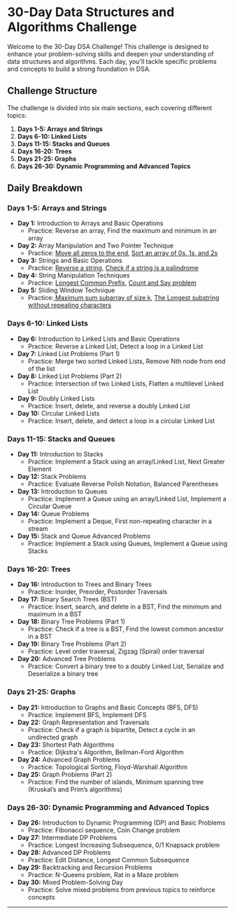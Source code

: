 # 30-Day Data Structures and Algorithms Challenge

Welcome to the 30-Day DSA Challenge! This challenge is designed to enhance your problem-solving skills and deepen your understanding of data structures and algorithms. Each day, you'll tackle specific problems and concepts to build a strong foundation in DSA.

## Challenge Structure

The challenge is divided into six main sections, each covering different topics:

1. **Days 1-5: Arrays and Strings**
2. **Days 6-10: Linked Lists**
3. **Days 11-15: Stacks and Queues**
4. **Days 16-20: Trees**
5. **Days 21-25: Graphs**
6. **Days 26-30: Dynamic Programming and Advanced Topics**

## Daily Breakdown

### Days 1-5: Arrays and Strings

- **Day 1:** Introduction to Arrays and Basic Operations
  - Practice: Reverse an array, Find the maximum and minimum in an array
- **Day 2:** Array Manipulation and Two Pointer Technique
  - Practice: [Move all zeros to the end](https://www.geeksforgeeks.org/problems/move-all-zeroes-to-end-of-array0751/1), [Sort an array of 0s, 1s, and 2s](https://www.geeksforgeeks.org/problems/sort-an-array-of-0s-1s-and-2s4231/1?page=1&sortBy=submissions)
- **Day 3:** Strings and Basic Operations
  - Practice: [Reverse a string](https://www.geeksforgeeks.org/problems/string-reversalunpublished-for-now5324/1), [Check if a string is a palindrome](https://www.geeksforgeeks.org/problems/palindrome-string0817/1)
- **Day 4:** String Manipulation Techniques
  - Practice: [Longest Common Prefix](https://www.geeksforgeeks.org/problems/longest-common-prefix-in-an-array5129/1), [Count and Say problem](https://leetcode.com/problems/count-and-say/description/)
- **Day 5:** Sliding Window Technique
  - Practice:[ Maximum sum subarray of size k](https://www.geeksforgeeks.org/problems/max-sum-subarray-of-size-k5313/1), [The Longest substring without repeating characters](https://leetcode.com/problems/longest-substring-without-repeating-characters/submissions/1361550486/)

### Days 6-10: Linked Lists

- **Day 6:** Introduction to Linked Lists and Basic Operations
  - Practice: Reverse a Linked List, Detect a loop in a Linked List
- **Day 7:** Linked List Problems (Part 1)
  - Practice: Merge two sorted Linked Lists, Remove Nth node from end of the list
- **Day 8:** Linked List Problems (Part 2)
  - Practice: Intersection of two Linked Lists, Flatten a multilevel Linked List
- **Day 9:** Doubly Linked Lists
  - Practice: Insert, delete, and reverse a doubly Linked List
- **Day 10:** Circular Linked Lists
  - Practice: Insert, delete, and detect a loop in a circular Linked List

### Days 11-15: Stacks and Queues

- **Day 11:** Introduction to Stacks
  - Practice: Implement a Stack using an array/Linked List, Next Greater Element
- **Day 12:** Stack Problems
  - Practice: Evaluate Reverse Polish Notation, Balanced Parentheses
- **Day 13:** Introduction to Queues
  - Practice: Implement a Queue using an array/Linked List, Implement a Circular Queue
- **Day 14:** Queue Problems
  - Practice: Implement a Deque, First non-repeating character in a stream
- **Day 15:** Stack and Queue Advanced Problems
  - Practice: Implement a Stack using Queues, Implement a Queue using Stacks

### Days 16-20: Trees

- **Day 16:** Introduction to Trees and Binary Trees
  - Practice: Inorder, Preorder, Postorder Traversals
- **Day 17:** Binary Search Trees (BST)
  - Practice: Insert, search, and delete in a BST, Find the minimum and maximum in a BST
- **Day 18:** Binary Tree Problems (Part 1)
  - Practice: Check if a tree is a BST, Find the lowest common ancestor in a BST
- **Day 19:** Binary Tree Problems (Part 2)
  - Practice: Level order traversal, Zigzag (Spiral) order traversal
- **Day 20:** Advanced Tree Problems
  - Practice: Convert a binary tree to a doubly Linked List, Serialize and Deserialize a binary tree

### Days 21-25: Graphs

- **Day 21:** Introduction to Graphs and Basic Concepts (BFS, DFS)
  - Practice: Implement BFS, Implement DFS
- **Day 22:** Graph Representation and Traversals
  - Practice: Check if a graph is bipartite, Detect a cycle in an undirected graph
- **Day 23:** Shortest Path Algorithms
  - Practice: Dijkstra's Algorithm, Bellman-Ford Algorithm
- **Day 24:** Advanced Graph Problems
  - Practice: Topological Sorting, Floyd-Warshall Algorithm
- **Day 25:** Graph Problems (Part 2)
  - Practice: Find the number of islands, Minimum spanning tree (Kruskal’s and Prim’s algorithms)

### Days 26-30: Dynamic Programming and Advanced Topics

- **Day 26:** Introduction to Dynamic Programming (DP) and Basic Problems
  - Practice: Fibonacci sequence, Coin Change problem
- **Day 27:** Intermediate DP Problems
  - Practice: Longest Increasing Subsequence, 0/1 Knapsack problem
- **Day 28:** Advanced DP Problems
  - Practice: Edit Distance, Longest Common Subsequence
- **Day 29:** Backtracking and Recursion Problems
  - Practice: N-Queens problem, Rat in a Maze problem
- **Day 30:** Mixed Problem-Solving Day
  - Practice: Solve mixed problems from previous topics to reinforce concepts

---
